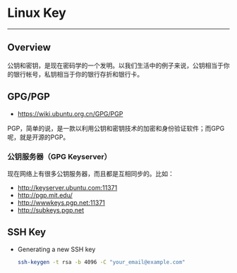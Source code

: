 # Linux Key

-----

## Overview

公钥和密钥，是现在密码学的一个发明。以我们生活中的例子来说，公钥相当于你的银行帐号，私钥相当于你的银行存折和银行卡。

## GPG/PGP

* https://wiki.ubuntu.org.cn/GPG/PGP

PGP，简单的说，是一款以利用公钥和密钥技术的加密和身份验证软件；而GPG呢，就是开源的PGP。


### 公钥服务器（GPG Keyserver）

现在网络上有很多公钥服务器，而且都是互相同步的。比如：

* http://keyserver.ubuntu.com:11371 
* http://pgp.mit.edu/ 
* http://wwwkeys.pgp.net:11371 
* http://subkeys.pgp.net 

## SSH Key

* Generating a new SSH key
  ```sh
  ssh-keygen -t rsa -b 4096 -C "your_email@example.com"
  ```
  